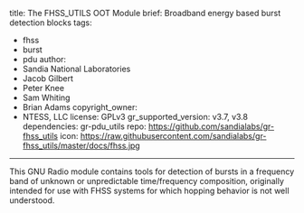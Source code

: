 title: The FHSS_UTILS OOT Module
brief: Broadband energy based burst detection blocks
tags:
  - fhss
  - burst
  - pdu
author:
  - Sandia National Laboratories
  - Jacob Gilbert
  - Peter Knee
  - Sam Whiting
  - Brian Adams
copyright_owner:
  - NTESS, LLC
license: GPLv3
gr_supported_version: v3.7, v3.8
dependencies: gr-pdu_utils
repo: https://github.com/sandialabs/gr-fhss_utils
icon: https://raw.githubusercontent.com/sandialabs/gr-fhss_utils/master/docs/fhss.jpg
---
This GNU Radio module contains tools for detection of bursts in a frequency band of unknown or unpredictable time/frequency composition, originally intended for use with FHSS systems for which hopping behavior is not well understood.
